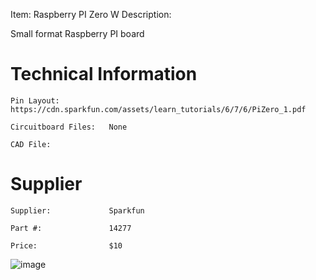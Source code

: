 

Item:         Raspberry PI Zero W
Description:  

Small format Raspberry PI board

# Technical Information

    Pin Layout:            https://cdn.sparkfun.com/assets/learn_tutorials/6/7/6/PiZero_1.pdf

    Circuitboard Files:   None

    CAD File:

# Supplier

    Supplier:             Sparkfun

    Part #:               14277          

    Price:                $10


![image](https://user-images.githubusercontent.com/7740478/211364113-c8550eb6-e75e-43bf-8f6f-fdf5e34b066a.png)

